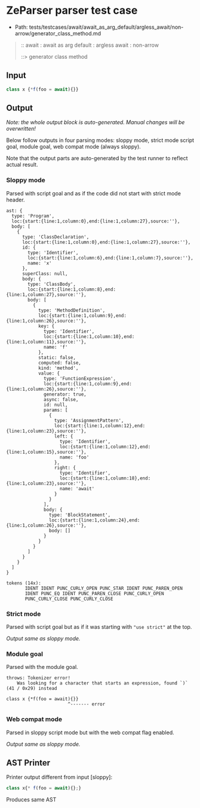 # ZeParser parser test case

- Path: tests/testcases/await/await_as_arg_default/argless_await/non-arrow/generator_class_method.md

> :: await : await as arg default : argless await : non-arrow
>
> ::> generator class method

## Input

`````js
class x {*f(foo = await){}}
`````

## Output

_Note: the whole output block is auto-generated. Manual changes will be overwritten!_

Below follow outputs in four parsing modes: sloppy mode, strict mode script goal, module goal, web compat mode (always sloppy).

Note that the output parts are auto-generated by the test runner to reflect actual result.

### Sloppy mode

Parsed with script goal and as if the code did not start with strict mode header.

`````
ast: {
  type: 'Program',
  loc:{start:{line:1,column:0},end:{line:1,column:27},source:''},
  body: [
    {
      type: 'ClassDeclaration',
      loc:{start:{line:1,column:0},end:{line:1,column:27},source:''},
      id: {
        type: 'Identifier',
        loc:{start:{line:1,column:6},end:{line:1,column:7},source:''},
        name: 'x'
      },
      superClass: null,
      body: {
        type: 'ClassBody',
        loc:{start:{line:1,column:8},end:{line:1,column:27},source:''},
        body: [
          {
            type: 'MethodDefinition',
            loc:{start:{line:1,column:9},end:{line:1,column:26},source:''},
            key: {
              type: 'Identifier',
              loc:{start:{line:1,column:10},end:{line:1,column:11},source:''},
              name: 'f'
            },
            static: false,
            computed: false,
            kind: 'method',
            value: {
              type: 'FunctionExpression',
              loc:{start:{line:1,column:9},end:{line:1,column:26},source:''},
              generator: true,
              async: false,
              id: null,
              params: [
                {
                  type: 'AssignmentPattern',
                  loc:{start:{line:1,column:12},end:{line:1,column:23},source:''},
                  left: {
                    type: 'Identifier',
                    loc:{start:{line:1,column:12},end:{line:1,column:15},source:''},
                    name: 'foo'
                  },
                  right: {
                    type: 'Identifier',
                    loc:{start:{line:1,column:18},end:{line:1,column:23},source:''},
                    name: 'await'
                  }
                }
              ],
              body: {
                type: 'BlockStatement',
                loc:{start:{line:1,column:24},end:{line:1,column:26},source:''},
                body: []
              }
            }
          }
        ]
      }
    }
  ]
}

tokens (14x):
       IDENT IDENT PUNC_CURLY_OPEN PUNC_STAR IDENT PUNC_PAREN_OPEN
       IDENT PUNC_EQ IDENT PUNC_PAREN_CLOSE PUNC_CURLY_OPEN
       PUNC_CURLY_CLOSE PUNC_CURLY_CLOSE
`````

### Strict mode

Parsed with script goal but as if it was starting with `"use strict"` at the top.

_Output same as sloppy mode._

### Module goal

Parsed with the module goal.

`````
throws: Tokenizer error!
    Was looking for a character that starts an expression, found `)` (41 / 0x29) instead

class x {*f(foo = await){}}
                       ^------- error
`````


### Web compat mode

Parsed in sloppy script mode but with the web compat flag enabled.

_Output same as sloppy mode._

## AST Printer

Printer output different from input [sloppy]:

````js
class x{* f(foo = await){};}
````

Produces same AST
